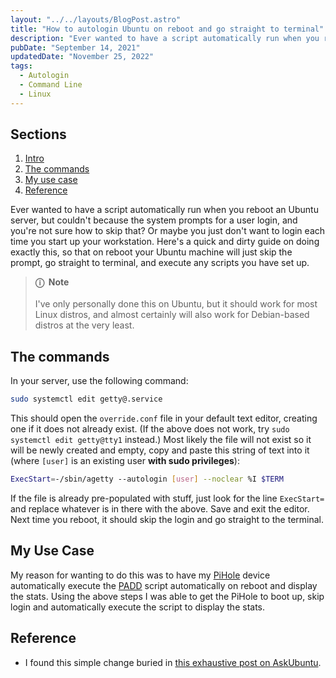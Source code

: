 ```yaml
---
layout: "../../layouts/BlogPost.astro"
title: "How to autologin Ubuntu on reboot and go straight to terminal"
description: "Ever wanted to have a script automatically run when you reboot an Ubuntu server, but couldn't because the system prompts for a user login, and you're not sure how to skip that? Or maybe you just don't want to login each time you start up your workstation. Here's a quick and dirty guide on doing exactly this, so that on reboot your Ubuntu machine will just skip the prompt, go straight to terminal, and execute any scripts you have set up."
pubDate: "September 14, 2021"
updatedDate: "November 25, 2022"
tags:
  - Autologin
  - Command Line
  - Linux
---
```


## Sections

1. [Intro](#intro)
2. [The commands](#commands)
3. [My use case](#case)
4. [Reference](#ref)

<div id='intro'/>

Ever wanted to have a script automatically run when you reboot an Ubuntu server, but couldn't because the system prompts for a user login, and you're not sure how to skip that? Or maybe you just don't want to login each time you start up your workstation. Here's a quick and dirty guide on doing exactly this, so that on reboot your Ubuntu machine will just skip the prompt, go straight to terminal, and execute any scripts you have set up.

> **ⓘ &nbsp;Note**<br><br> I've only personally done this on Ubuntu, but it should work for most Linux distros, and almost certainly will also work for Debian-based distros at the very least.

<div id='commands'/>

## The commands

In your server, use the following command:

```bash
sudo systemctl edit getty@.service
```

This should open the `override.conf` file in your default text editor, creating one if it does not already exist. (If the above does not work, try `sudo systemctl edit getty@tty1` instead.) Most likely the file will not exist so it will be newly created and empty, copy and paste this string of text into it (where `[user]` is an existing user **with sudo privileges**):

```bash
ExecStart=-/sbin/agetty --autologin [user] --noclear %I $TERM
```

If the file is already pre-populated with stuff, just look for the line `ExecStart=` and replace whatever is in there with the above. Save and exit the editor. Next time you reboot, it should skip the login and go straight to the terminal.

<div id='case'/>

## My Use Case

My reason for wanting to do this was to have my <a href="https://pi-hole.net" target="_blank">PiHole</a> device automatically execute the <a href="https://github.com/pi-hole/PADD" target="_blank">PADD</a> script automatically on reboot and display the stats. Using the above steps I was able to get the PiHole to boot up, skip login and automatically execute the script to display the stats.

<div id='ref'/>

## Reference

- I found this simple change buried in <a href="https://askubuntu.com/a/659268" target="_blank" rel="noopener noreferrer">this exhaustive post on AskUbuntu</a>.
